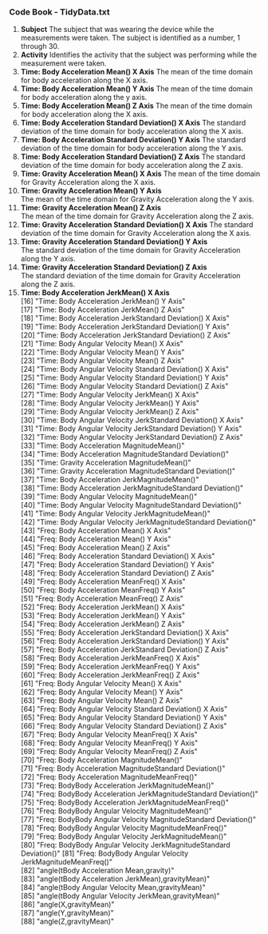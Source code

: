### Code Book - TidyData.txt
1. **Subject**
	The subject that was wearing the device while the measurements were taken. The subject is identified as a number, 1 through 30.                                            
2. **Activity**
	Identifies the activity that the subject was performing while the measurement were taken.                                 
3. **Time: Body Acceleration Mean() X Axis**
	The mean of the time domain for body acceleration along the X axis.                       
4. **Time: Body Acceleration Mean() Y Axis** 
	The mean of the time domain for body acceleration along the y axis.                         
5. **Time: Body Acceleration Mean() Z Axis**
	The mean of the time domain for body acceleration along the X axis.                          
6. **Time: Body Acceleration Standard Deviation() X Axis**
	The standard deviation of the time domain for body acceleration along the X axis.             
7. **Time: Body Acceleration Standard Deviation() Y Axis**
	The standard deviation of the time domain for body acceleration along the Y axis.          
8. **Time: Body Acceleration Standard Deviation() Z Axis**
	The standard deviation of the time domain for body acceleration along the Z axis.
9. **Time: Gravity Acceleration Mean() X Axis**
	The mean of the time domain for Gravity Acceleration along the X axis.                      
10. **Time: Gravity Acceleration Mean() Y Axis**    
	The mean of the time domain for Gravity Acceleration along the Y axis.                  
11. **Time: Gravity Acceleration Mean() Z Axis**      
	The mean of the time domain for Gravity Acceleration along the Z axis.          
12. **Time: Gravity Acceleration Standard Deviation() X Axis**
	The standard deviation of the time domain for Gravity Acceleration along the X axis.           
13. **Time: Gravity Acceleration Standard Deviation() Y Axis**     
	The standard deviation of the time domain for Gravity Acceleration along the Y axis.     
14. **Time: Gravity Acceleration Standard Deviation() Z Axis**   
	The standard deviation of the time domain for Gravity Acceleration along the Z axis.      
15. **Time: Body Acceleration JerkMean() X Axis**                   
[16] "Time: Body Acceleration JerkMean() Y Axis"                        
[17] "Time: Body Acceleration JerkMean() Z Axis"                        
[18] "Time: Body Acceleration JerkStandard Deviation() X Axis"          
[19] "Time: Body Acceleration JerkStandard Deviation() Y Axis"          
[20] "Time: Body Acceleration JerkStandard Deviation() Z Axis"          
[21] "Time: Body Angular Velocity Mean() X Axis"                        
[22] "Time: Body Angular Velocity Mean() Y Axis"                        
[23] "Time: Body Angular Velocity Mean() Z Axis"                        
[24] "Time: Body Angular Velocity Standard Deviation() X Axis"          
[25] "Time: Body Angular Velocity Standard Deviation() Y Axis"          
[26] "Time: Body Angular Velocity Standard Deviation() Z Axis"          
[27] "Time: Body Angular Velocity JerkMean() X Axis"                    
[28] "Time: Body Angular Velocity JerkMean() Y Axis"                    
[29] "Time: Body Angular Velocity JerkMean() Z Axis"                    
[30] "Time: Body Angular Velocity JerkStandard Deviation() X Axis"      
[31] "Time: Body Angular Velocity JerkStandard Deviation() Y Axis"      
[32] "Time: Body Angular Velocity JerkStandard Deviation() Z Axis"      
[33] "Time: Body Acceleration MagnitudeMean()"                          
[34] "Time: Body Acceleration MagnitudeStandard Deviation()"            
[35] "Time: Gravity Acceleration MagnitudeMean()"                       
[36] "Time: Gravity Acceleration MagnitudeStandard Deviation()"         
[37] "Time: Body Acceleration JerkMagnitudeMean()"                      
[38] "Time: Body Acceleration JerkMagnitudeStandard Deviation()"        
[39] "Time: Body Angular Velocity MagnitudeMean()"                      
[40] "Time: Body Angular Velocity MagnitudeStandard Deviation()"        
[41] "Time: Body Angular Velocity JerkMagnitudeMean()"                  
[42] "Time: Body Angular Velocity JerkMagnitudeStandard Deviation()"    
[43] "Freq: Body Acceleration Mean() X Axis"                            
[44] "Freq: Body Acceleration Mean() Y Axis"                            
[45] "Freq: Body Acceleration Mean() Z Axis"                            
[46] "Freq: Body Acceleration Standard Deviation() X Axis"              
[47] "Freq: Body Acceleration Standard Deviation() Y Axis"              
[48] "Freq: Body Acceleration Standard Deviation() Z Axis"              
[49] "Freq: Body Acceleration MeanFreq() X Axis"                        
[50] "Freq: Body Acceleration MeanFreq() Y Axis"                        
[51] "Freq: Body Acceleration MeanFreq() Z Axis"                        
[52] "Freq: Body Acceleration JerkMean() X Axis"                        
[53] "Freq: Body Acceleration JerkMean() Y Axis"                        
[54] "Freq: Body Acceleration JerkMean() Z Axis"                        
[55] "Freq: Body Acceleration JerkStandard Deviation() X Axis"          
[56] "Freq: Body Acceleration JerkStandard Deviation() Y Axis"          
[57] "Freq: Body Acceleration JerkStandard Deviation() Z Axis"          
[58] "Freq: Body Acceleration JerkMeanFreq() X Axis"                    
[59] "Freq: Body Acceleration JerkMeanFreq() Y Axis"                    
[60] "Freq: Body Acceleration JerkMeanFreq() Z Axis"                    
[61] "Freq: Body Angular Velocity Mean() X Axis"                        
[62] "Freq: Body Angular Velocity Mean() Y Axis"                        
[63] "Freq: Body Angular Velocity Mean() Z Axis"                        
[64] "Freq: Body Angular Velocity Standard Deviation() X Axis"          
[65] "Freq: Body Angular Velocity Standard Deviation() Y Axis"          
[66] "Freq: Body Angular Velocity Standard Deviation() Z Axis"          
[67] "Freq: Body Angular Velocity MeanFreq() X Axis"                    
[68] "Freq: Body Angular Velocity MeanFreq() Y Axis"                    
[69] "Freq: Body Angular Velocity MeanFreq() Z Axis"                    
[70] "Freq: Body Acceleration MagnitudeMean()"                          
[71] "Freq: Body Acceleration MagnitudeStandard Deviation()"            
[72] "Freq: Body Acceleration MagnitudeMeanFreq()"                      
[73] "Freq: BodyBody Acceleration JerkMagnitudeMean()"                  
[74] "Freq: BodyBody Acceleration JerkMagnitudeStandard Deviation()"    
[75] "Freq: BodyBody Acceleration JerkMagnitudeMeanFreq()"              
[76] "Freq: BodyBody Angular Velocity MagnitudeMean()"                  
[77] "Freq: BodyBody Angular Velocity MagnitudeStandard Deviation()"    
[78] "Freq: BodyBody Angular Velocity MagnitudeMeanFreq()"              
[79] "Freq: BodyBody Angular Velocity JerkMagnitudeMean()"              
[80] "Freq: BodyBody Angular Velocity JerkMagnitudeStandard Deviation()"
[81] "Freq: BodyBody Angular Velocity JerkMagnitudeMeanFreq()"          
[82] "angle(tBody Acceleration Mean,gravity)"                           
[83] "angle(tBody Acceleration JerkMean),gravityMean)"                  
[84] "angle(tBody Angular Velocity Mean,gravityMean)"                   
[85] "angle(tBody Angular Velocity JerkMean,gravityMean)"               
[86] "angle(X,gravityMean)"                                             
[87] "angle(Y,gravityMean)"                                             
[88] "angle(Z,gravityMean)"   